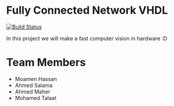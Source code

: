 # Fully Connected Network VHDL

[![Build Status](https://travis-ci.org/joemccann/dillinger.svg?branch=master)](https://travis-ci.org/joemccann/dillinger)

In this project we will make a fast computer vision in hardware :D

# Team Members
  - Moamen Hassan
  - Ahmed Salama
  - Ahmed Maher
  - Mohamed Talaat